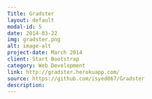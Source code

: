 ```yaml
---
Title: Gradster
layout: default
modal-id: 5
date: 2014-03-22
img: gradster.png
alt: image-alt
project-date: March 2014
client: Start Bootstrap
category: Web Development
link: http://gradster.herokuapp.com/
source: https://github.com/isyed867/Gradster
description:
---
```

